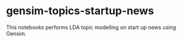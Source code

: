 # gensim-topics-startup-news
This notebooks performs LDA topic modelling on start up news using Gensim. 